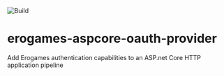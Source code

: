 ![Build](https://github.com/BinaryTiger/erogames-aspcore-oauth-provider/workflows/Build/badge.svg)

# erogames-aspcore-oauth-provider
Add Erogames authentication capabilities to an ASP.net Core HTTP application pipeline
